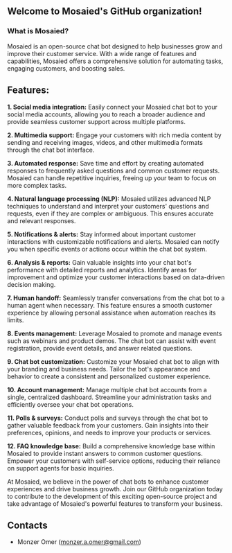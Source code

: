 ## Welcome to Mosaied's GitHub organization! 

### What is Mosaied?
Mosaied is an open-source chat bot designed to help businesses grow and improve their customer service. With a wide range of features and capabilities, Mosaied offers a comprehensive solution for automating tasks, engaging customers, and boosting sales.

## Features:
**1. Social media integration:** Easily connect your Mosaied chat bot to your social media accounts, allowing you to reach a broader audience and provide seamless customer support across multiple platforms.

**2. Multimedia support:** Engage your customers with rich media content by sending and receiving images, videos, and other multimedia formats through the chat bot interface.

**3. Automated response:** Save time and effort by creating automated responses to frequently asked questions and common customer requests. Mosaied can handle repetitive inquiries, freeing up your team to focus on more complex tasks.

**4. Natural language processing (NLP):** Mosaied utilizes advanced NLP techniques to understand and interpret your customers' questions and requests, even if they are complex or ambiguous. This ensures accurate and relevant responses.

**5. Notifications & alerts:** Stay informed about important customer interactions with customizable notifications and alerts. Mosaied can notify you when specific events or actions occur within the chat bot system.

**6. Analysis & reports:** Gain valuable insights into your chat bot's performance with detailed reports and analytics. Identify areas for improvement and optimize your customer interactions based on data-driven decision making.

**7. Human handoff:** Seamlessly transfer conversations from the chat bot to a human agent when necessary. This feature ensures a smooth customer experience by allowing personal assistance when automation reaches its limits.

**8. Events management:** Leverage Mosaied to promote and manage events such as webinars and product demos. The chat bot can assist with event registration, provide event details, and answer related questions.

**9. Chat bot customization:** Customize your Mosaied chat bot to align with your branding and business needs. Tailor the bot's appearance and behavior to create a consistent and personalized customer experience.

**10. Account management:** Manage multiple chat bot accounts from a single, centralized dashboard. Streamline your administration tasks and efficiently oversee your chat bot operations.

**11. Polls & surveys:** Conduct polls and surveys through the chat bot to gather valuable feedback from your customers. Gain insights into their preferences, opinions, and needs to improve your products or services.

**12. FAQ knowledge base:** Build a comprehensive knowledge base within Mosaied to provide instant answers to common customer questions. Empower your customers with self-service options, reducing their reliance on support agents for basic inquiries.

At Mosaied, we believe in the power of chat bots to enhance customer experiences and drive business growth. Join our GitHub organization today to contribute to the development of this exciting open-source project and take advantage of Mosaied's powerful features to transform your business.

## Contacts

* Monzer Omer (monzer.a.omer@gmail.com)
